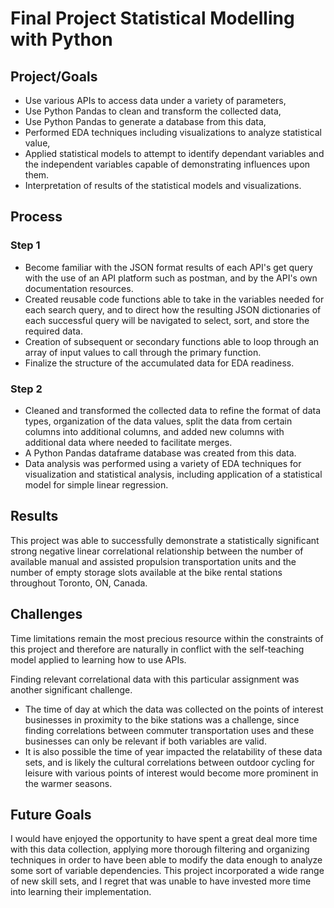 # Final Project Statistical Modelling with Python

## Project/Goals

- Use various APIs to access data under a variety of parameters,
- Use Python Pandas to clean and transform the collected data,
- Use Python Pandas to generate a database from this data,
- Performed EDA techniques including visualizations to analyze statistical value,
- Applied statistical models to attempt to identify dependant variables and the independent variables capable of demonstrating influences upon them.
- Interpretation of results of the statistical models and visualizations.

## Process

### Step 1

- Become familiar with the JSON format results of each API's get query with the use of an API platform such as postman, and by the API's own documentation resources.
- Created reusable code functions able to take in the variables needed for each search query, and to direct how the resulting JSON dictionaries of each successful query will be navigated to select, sort, and store the required data.
- Creation of subsequent or secondary functions able to loop through an array of input values to call through the primary function.
- Finalize the structure of the accumulated data for EDA readiness.

### Step 2

- Cleaned and transformed the collected data to refine the format of data types, organization of the data values, split the data from certain columns into additional columns, and added new columns with additional data where needed to facilitate merges.
- A Python Pandas dataframe database was created from this data.
- Data analysis was performed using a variety of EDA techniques for visualization and statistical analysis, including application of a statistical model for simple linear regression.

## Results

This project was able to successfully demonstrate a statistically significant strong negative linear correlational relationship between the number of available manual and assisted propulsion transportation units and the number of empty storage slots available at the bike rental stations throughout Toronto, ON, Canada.

## Challenges

Time limitations remain the most precious resource within the constraints of this project and therefore are naturally in conflict with the self-teaching model applied to learning how to use APIs.

Finding relevant correlational data with this particular assignment was another significant challenge.

- The time of day at which the data was collected on the points of interest businesses in proximity to the bike stations was a challenge, since finding correlations between commuter transportation uses and these businesses can only be relevant if both variables are valid.
- It is also possible the time of year impacted the relatability of these data sets, and is likely the cultural correlations between outdoor cycling for leisure with various points of interest would become more prominent in the warmer seasons.

## Future Goals

I would have enjoyed the opportunity to have spent a great deal more time with this data collection, applying more thorough filtering and organizing techniques in order to have been able to modify the data enough to analyze some sort of variable dependencies. This project incorporated a wide range of new skill sets, and I regret that was unable to have invested more time into learning their implementation.
